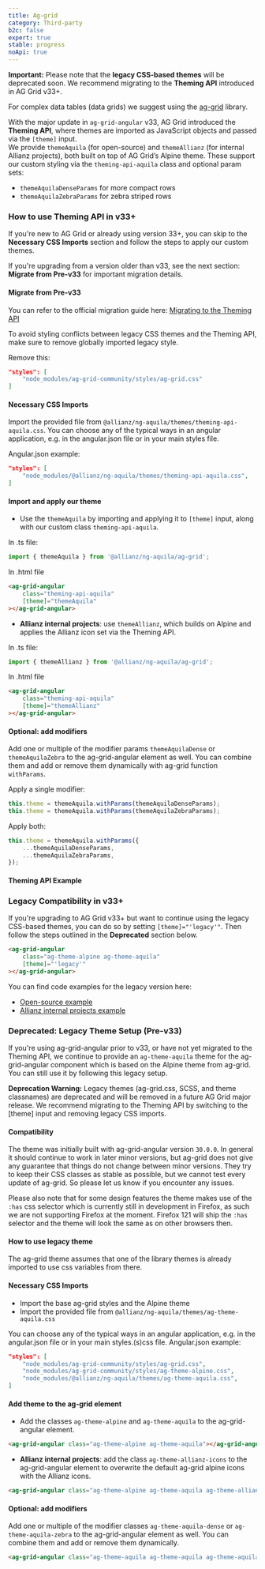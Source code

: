 ```yaml
---
title: Ag-grid
category: Third-party
b2c: false
expert: true
stable: progress
noApi: true
---
```


<div class="docs-deprecation-warning">
  <strong>Important:</strong>
  Please note that the <strong>legacy CSS-based themes</strong> will be deprecated soon.
  We recommend migrating to the <strong>Theming API</strong> introduced in AG Grid v33+.
</div>

For complex data tables (data grids) we suggest using the [ag-grid](https://www.ag-grid.com/) library. 

With the major update in `ag-grid-angular` v33, AG Grid introduced the **Theming API**, where themes are imported as JavaScript objects and passed via the `[theme]` input.  
We provide `themeAquila` (for open-source) and `themeAllianz` (for internal Allianz projects), both built on top of AG Grid’s Alpine theme. These support our custom styling via the `theming-api-aquila` class and optional param sets:
- `themeAquilaDenseParams` for more compact rows
- `themeAquilaZebraParams` for zebra striped rows

### How to use Theming API in v33+

If you're new to AG Grid or already using version 33+, you can skip to the **Necessary CSS Imports** section and follow the steps to apply our custom themes.

If you're upgrading from a version older than v33, see the next section: **Migrate from Pre-v33** for important migration details.


#### Migrate from Pre-v33
You can refer to the official migration guide here: [Migrating to the Theming API](https://www.ag-grid.com/archive/33.1.1/angular-data-grid/theming-migration/) 

To avoid styling conflicts between legacy CSS themes and the Theming API, make sure to remove globally imported legacy style.

Remove this:
```json
"styles": [
    "node_modules/ag-grid-community/styles/ag-grid.css"
]
```

#### Necessary CSS Imports
Import the provided file from `@allianz/ng-aquila/themes/theming-api-aquila.css`.
You can choose any of the typical ways in an angular application, e.g. in the angular.json file or in your main styles file.

Angular.json example:
```json
"styles": [
    "node_modules/@allianz/ng-aquila/themes/theming-api-aquila.css",
]
```

#### Import and apply our theme
- Use the `themeAquila` by importing and applying it to `[theme]` input, along with our custom class `theming-api-aquila`. 

In .ts file:
```ts 
import { themeAquila } from '@allianz/ng-aquila/ag-grid';
```
In .html file
```html
<ag-grid-angular
    class="theming-api-aquila"
    [theme]="themeAquila"
></ag-grid-angular>
```

- **Allianz internal projects**: use `themeAllianz`, which builds on Alpine and applies the Allianz icon set via the Theming API.

In .ts file:
```ts
import { themeAllianz } from '@allianz/ng-aquila/ag-grid';
```
In .html file
```html
<ag-grid-angular
    class="theming-api-aquila"
    [theme]="themeAllianz"
></ag-grid-angular>
```

#### Optional: add modifiers
Add one or multiple of the modifier params `themeAquilaDense` or `themeAquilaZebra` to the ag-grid-angular element as well. You can combine them and add or remove them dynamically with ag-grid function `withParams`.

Apply a single modifier:
```ts
this.theme = themeAquila.withParams(themeAquilaDenseParams);
this.theme = themeAquila.withParams(themeAquilaZebraParams);
```
Apply both:
```ts
this.theme = themeAquila.withParams({
    ...themeAquilaDenseParams,
    ...themeAquilaZebraParams,
});
```


#### Theming API Example

<div class="docs-public">
<!-- example(ag-grid-opensource-theming-api) -->
</div>

<div class="docs-private">
<!-- example(ag-grid-theming-api) -->
</div>

### Legacy Compatibility in v33+
If you're upgrading to AG Grid v33+ but want to continue using the legacy CSS-based themes, you can do so by setting `[theme]="'legacy'"`. Then follow the steps outlined in the **Deprecated** section below.
```html
<ag-grid-angular
    class="ag-theme-alpine ag-theme-aquila"
    [theme]="'legacy'"
></ag-grid-angular>
```
You can find code examples for the legacy version here:
- [Open-source example](https://github.com/allianz/ng-aquila/tree/main/projects/ng-aquila/documentation/examples/ag-grid/ag-grid-opensource) 
- [Allianz internal projects example](https://github.com/allianz/ng-aquila/tree/main/projects/ng-aquila/documentation/examples/ag-grid/ag-grid) 


### Deprecated: Legacy Theme Setup (Pre-v33)

If you're using ag-grid-angular prior to v33, or have not yet migrated to the Theming API, we continue to provide an `ag-theme-aquila` theme for the ag-grid-angular component which is based on the Alpine theme from ag-grid. You can still use it by following this legacy setup.

<div class="docs-deprecation-warning">
  <strong>Deprecation Warning:</strong>
  Legacy themes (ag-grid.css, SCSS, and theme classnames) are deprecated and will be removed in a future AG Grid major release. We recommend migrating to the Theming API by switching to the [theme] input and removing legacy CSS imports.
</div>

#### Compatibility
The theme was initially built with ag-grid-angular version `30.0.0`. In general it should continue to work in later minor versions, but ag-grid does not give any guarantee that things do not change between minor versions. They try to keep their CSS classes as stable as possible, but we cannot test every update of ag-grid. So please let us know if you encounter any issues.

Please also note that for some design features the theme makes use of the `:has` css selector which is currently still in development in Firefox, as such we are not supporting Firefox at the moment. Firefox 121 will ship the `:has` selector and the theme will look the same as on other browsers then.

#### How to use legacy theme
The ag-grid theme assumes that one of the library themes is already imported to use css variables from there.

#### Necessary CSS Imports
- Import the base ag-grid styles and the Alpine theme
- Import the provided file from `@allianz/ng-aquila/themes/ag-theme-aquila.css`

You can choose any of the typical ways in an angular application, e.g. in the angular.json file or in your main styles.(s)css file.
Angular.json example:
```json
"styles": [
    "node_modules/ag-grid-community/styles/ag-grid.css",
    "node_modules/ag-grid-community/styles/ag-theme-alpine.css",
    "node_modules/@allianz/ng-aquila/themes/ag-theme-aquila.css",
]
```

#### Add theme to the ag-grid element
- Add the classes `ag-theme-alpine` and `ag-theme-aquila` to the ag-grid-angular element.
```html
<ag-grid-angular class="ag-theme-alpine ag-theme-aquila"></ag-grid-angular>
```

- **Allianz internal projects**: add the class `ag-theme-allianz-icons` to the ag-grid-angular element to overwrite the default ag-grid alpine icons with the Allianz icons.
```html
<ag-grid-angular class="ag-theme-alpine ag-theme-aquila ag-theme-allianz-icons"></ag-grid-angular>
```

#### Optional: add modifiers
Add one or multiple of the modifier classes `ag-theme-aquila-dense` or `ag-theme-aquila-zebra` to the ag-grid-angular element as well. You can combine them and add or remove them dynamically.
```html
<ag-grid-angular class="ag-theme-aquila ag-theme-aquila ag-theme-aquila-dense"></ag-grid-angular>
```